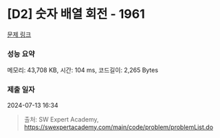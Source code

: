 # [D2] 숫자 배열 회전 - 1961 

[문제 링크](https://swexpertacademy.com/main/code/problem/problemDetail.do?contestProbId=AV5Pq-OKAVYDFAUq) 

### 성능 요약

메모리: 43,708 KB, 시간: 104 ms, 코드길이: 2,265 Bytes

### 제출 일자

2024-07-13 16:34



> 출처: SW Expert Academy, https://swexpertacademy.com/main/code/problem/problemList.do